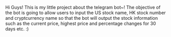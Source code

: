 Hi Guys!
This is my little project about the telegram bot~!
The objective of the bot is going to allow users to input the US stock name, HK stock number and cryptcurrency name
so that the bot will output the stock information such as the current price, highest price and percentage changes for 30 days etc.
:)
